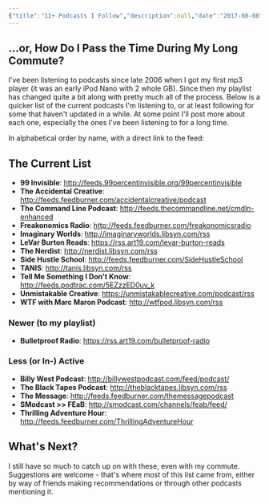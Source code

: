 ```yaml
---
{"title":"11+ Podcasts I Follow","description":null,"date":"2017-08-08","tags":["podcasts","lists"],"dg-publish":true,"created":"2017-08-08T11:50:54","updated":"2025-08-09T22:21:53-04:00","permalink":"/output/write/2017/11-podcasts-i-follow/","dgPassFrontmatter":true,"noteIcon":"3"}
---
```



## ...or, How Do I Pass the Time During My Long Commute?

I've been listening to podcasts since late 2006 when I got my first mp3 player (it was an early iPod Nano with 2 whole GB). Since then my playlist has changed quite a bit along with pretty much all of the process. Below is a quicker list of the current podcasts I'm listening to, or at least following for some that haven't updated in a while. At some point I'll post more about each one, especially the ones I've been listening to for a long time.

In alphabetical order by name, with a direct link to the feed:

## The Current List

- **99 Invisible**: http://feeds.99percentinvisible.org/99percentinvisible
- **The Accidental Creative**: http://feeds.feedburner.com/accidentalcreative/podcast
- **The Command Line Podcast**: http://feeds.thecommandline.net/cmdln-enhanced
- **Freakonomics Radio**: http://feeds.feedburner.com/freakonomicsradio
- **Imaginary Worlds**: http://imaginaryworlds.libsyn.com/rss
- **LeVar Burton Reads**: https://rss.art19.com/levar-burton-reads
- **The Nerdist**: http://nerdist.libsyn.com/rss
- **Side Hustle School**: http://feeds.feedburner.com/SideHustleSchool
- **TANIS**: http://tanis.libsyn.com/rss
- **Tell Me Something I Don't Know**: http://feeds.podtrac.com/5EZzzED0uv_k
- **Unmistakable Creative**: https://unmistakablecreative.com/podcast/rss
- **WTF with Marc Maron Podcast**: http://wtfpod.libsyn.com/rss

### Newer (to my playlist)

- **Bulletproof Radio**: https://rss.art19.com/bulletproof-radio

### Less (or In-) Active

- **Billy West Podcast**: http://billywestpodcast.com/feed/podcast/
- **The Black Tapes Podcast**: http://theblacktapes.libsyn.com/rss
- **The Message**: http://feeds.feedburner.com/themessagepodcast
- **SModcast >> FEaB**: http://smodcast.com/channels/feab/feed/
- **Thrilling Adventure Hour**: http://feeds.feedburner.com/ThrillingAdventureHour

## What's Next?

I still have so much to catch up on with these, even with my commute. Suggestions are welcome - that's where most of this list came from, either by way of friends making recommendations or through other podcasts mentioning it.
